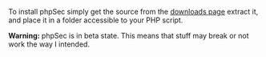 To install phpSec simply get the source from the [downloads page](https://github.com/phpsec/phpSec/downloads) extract it, and place it in a folder accessible to your PHP script.

**Warning:** phpSec is in beta state. This means that stuff may break or not work the way I intended.